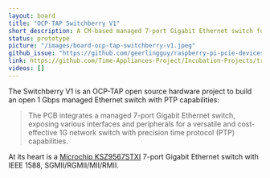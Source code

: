 ```yaml
---
layout: board
title: "OCP-TAP Switchberry V1"
short_description: A CM-based managed 7-port Gigabit Ethernet switch for PTP.
status: prototype
picture: "/images/board-ocp-tap-switchberry-v1.jpeg"
github_issue: "https://github.com/geerlingguy/raspberry-pi-pcie-devices/issues/715"
link: https://github.com/Time-Appliances-Project/Incubation-Projects/tree/master/Hardware/Switchberry_V1
videos: []
---
```

The Switchberry V1 is an OCP-TAP open source hardware project to build an open 1 Gbps managed Ethernet switch with PTP capabilities:

> The PCB integrates a managed 7-port Gigabit Ethernet switch, exposing various interfaces and peripherals for a versatile and cost-effective 1G network switch with precision time protocol (PTP) capabilities.

At its heart is a [Microchip KSZ9567STXI](https://www.microchip.com/en-us/product/ksz9567) 7-port Gigabit Ethernet switch with IEEE 1588, SGMII/RGMII/MII/RMII.
